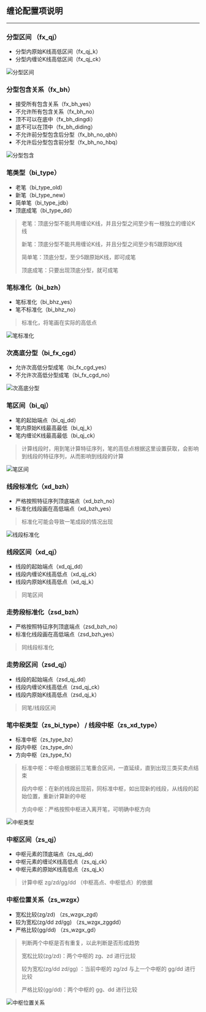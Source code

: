 ## 缠论配置项说明

---

### 分型区间 （fx_qj）

* 分型内原始K线高低区间（fx_qj_k）
* 分型内缠论K线高低区间（fx_qj_ck）

![分型区间](img/docs_fx_qj.png)

### 分型包含关系（fx_bh）

* 接受所有包含关系（fx_bh_yes）
* 不允许所有包含关系（fx_bh_no）
* 顶不可以在底中（fx_bh_dingdi）
* 底不可以在顶中（fx_bh_diding）
* 不允许前分型包含后分型（fx_bh_no_qbh）
* 不允许后分型包含前分型（fx_bh_no_hbq）

![分型包含](img/docs_fx_bh.png)

### 笔类型（bi_type）

* 老笔（bi_type_old）
* 新笔（bi_type_new）
* 简单笔（bi_type_jdb）
* 顶底成笔（bi_type_dd）

> 老笔：顶底分型不能共用缠论K线，并且分型之间至少有一根独立的缠论K线
>
> 新笔：顶底分型不能共用缠论K线，并且分型之间至少有5跟原始K线
>
> 简单笔：顶底分型，至少5跟原始K线，即可成笔
>
> 顶底成笔：只要出现顶底分型，就可成笔

### 笔标准化（bi_bzh）

* 笔标准化（bi_bhz_yes）
* 笔不标准化（bi_bhz_no）

> 标准化，将笔画在实际的高低点

![笔标准化](img/docs_bi_bzh.png)

### 次高底分型（bi_fx_cgd）

* 允许次高低分型成笔（bi_fx_cgd_yes）
* 不允许次高低分型成笔（bi_fx_cgd_no）

![次高底分型](img/docs_bi_fx_cgd.png)

### 笔区间（bi_qj）

* 笔的起始端点（bi_qj_dd）
* 笔内原始K线最高最低（bi_qj_k）
* 笔内缠论K线最高最低（bi_qj_ck）

> 计算线段时，用到笔计算特征序列，笔的高低点根据这里设置获取，会影响到线段的特征序列，从而影响到线段的计算

![笔区间](img/docs_bi_qj.png)

### 线段标准化（xd_bzh）

* 严格按照特征序列顶底端点（xd_bzh_no）
* 标准化线段画在高低端点（xd_bzh_yes）

> 标准化可能会导致一笔成段的情况出现

![线段标准化](img/docs_xd_bzh.png)

### 线段区间（xd_qj）

* 线段的起始端点（xd_qj_dd）
* 线段内缠论K线高低点（xd_qj_ck）
* 线段内原始K线高低点（xd_qj_k）

> 同笔区间

### 走势段标准化（zsd_bzh）

* 严格按照特征序列顶底端点（zsd_bzh_no）
* 标准化线段画在高低端点（zsd_bzh_yes）

> 同线段标准化

### 走势段区间（zsd_qj）

* 线段的起始端点（zsd_qj_dd）
* 线段内缠论K线高低点（zsd_qj_ck）
* 线段内原始K线高低点（zsd_qj_k）

> 同笔/线段区间

### 笔中枢类型（zs_bi_type） / 线段中枢（zs_xd_type）

* 标准中枢（zs_type_bz）
* 段内中枢（zs_type_dn）
* 方向中枢（zs_type_fx）

> 标准中枢：中枢会根据前三笔重合区间，一直延续，直到出现三类买卖点结束
>
> 段内中枢：在新的线段出现前，同标准中枢，如出现新的线段，从线段的起始位置，重新计算新的中枢
>
> 方向中枢：严格按照中枢进入离开笔，可明确中枢方向

![中枢类型](img/docs_zs_type.png)

### 中枢区间（zs_qj）

* 中枢元素的顶底端点（zs_qj_dd）
* 中枢元素的缠论K线高低点（zs_qj_ck）
* 中枢元素的原始K线高低点（zs_qj_k）

> 计算中枢 zg/zd/gg/dd （中枢高点、中枢低点）的依据

### 中枢位置关系（zs_wzgx）

* 宽松比较(zg/zd) （zs_wzgx_zgd）
* 较为宽松(zg/dd zd/gg) （zs_wzgx_zggdd）
* 严格比较(gg/dd) （zs_wzgx_gd）

> 判断两个中枢是否有重复，以此判断是否形成趋势
>
> 宽松比较(zg/zd)：两个中枢的 zg、zd 进行比较
>
> 较为宽松(zg/dd zd/gg) ：当前中枢的 zg/zd 与上一个中枢的 gg/dd 进行比较
>
> 严格比较(gg/dd)：两个中枢的 gg、dd 进行比较

![中枢位置关系](img/docs_zs_wzgx.png)